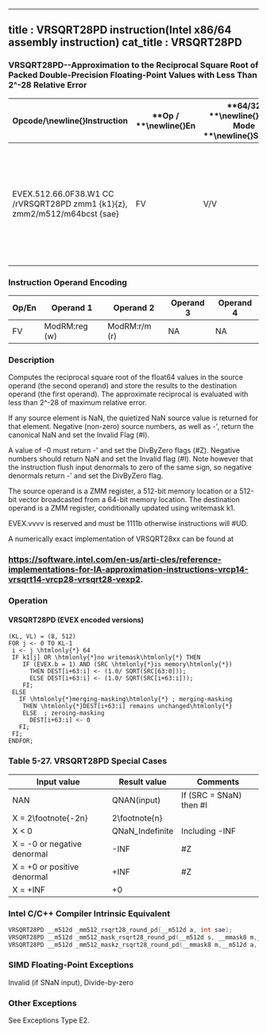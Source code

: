 ----------------------------
title : VRSQRT28PD instruction(Intel x86/64 assembly instruction)
cat_title : VRSQRT28PD
----------------------------
### VRSQRT28PD--Approximation to the Reciprocal Square Root of Packed Double-Precision Floating-Point Values with Less Than 2^-28 Relative Error


|**Opcode/**\newline{}**Instruction**|**Op / **\newline{}**En**|**64/32 **\newline{}**bit Mode **\newline{}**Support**|**CPUID **\newline{}**Feature **\newline{}**Flag**|**Description**|
|------------------------------------|-------------------------|------------------------------------------------------|--------------------------------------------------|---------------|
|EVEX.512.66.0F38.W1 CC /rVRSQRT28PD zmm1 {k1}{z}, zmm2/m512/m64bcst {sae}|FV|V/V|AVX512ER|Computes approximations to the Reciprocal square root (<2^-28 relative error) of the packed double-precision floating-point values from zmm2/m512/m64bcst and stores result in zmm1with writemask k1.|
### Instruction Operand Encoding


|Op/En|Operand 1|Operand 2|Operand 3|Operand 4|
|-----|---------|---------|---------|---------|
|FV|ModRM:reg (w)|ModRM:r/m (r)|NA|NA|
### Description


Computes the reciprocal square root of the float64 values in the source operand (the second operand) and store the results to the destination operand (the first operand). The approximate reciprocal is evaluated with less than 2^-28 of maximum relative error. 

If any source element is NaN, the quietized NaN source value is returned for that element. Negative (non-zero) source numbers, as well as - ', return the canonical NaN and set the Invalid Flag (#I).

A value of -0 must return -'  and set the DivByZero flags (#Z). Negative numbers should return NaN and set the Invalid flag (#I). Note however that the instruction flush input denormals to zero of the same sign, so negative denormals return -'  and set the DivByZero flag.

The source operand is a ZMM register, a 512-bit memory location or a 512-bit vector broadcasted from a 64-bit memory location. The destination operand is a ZMM register, conditionally updated using writemask k1. 

EVEX.vvvv is reserved and must be 1111b otherwise instructions will #UD.

A numerically exact implementation of VRSQRT28xx can be found at 

###                                https://software.intel.com/en-us/arti-cles/reference-implementations-for-IA-approximation-instructions-vrcp14-vrsqrt14-vrcp28-vrsqrt28-vexp2.

### Operation
#### VRSQRT28PD (EVEX encoded versions) 
```info-verb
(KL, VL) = (8, 512)
FOR j <-  0 TO KL-1
 i <-  j \htmlonly{*} 64
 IF k1[j] OR \htmlonly{*}no writemask\htmlonly{*} THEN
    IF (EVEX.b = 1) AND (SRC \htmlonly{*}is memory\htmlonly{*})
      THEN DEST[i+63:i]  <- (1.0/ SQRT(SRC[63:0]));
      ELSE DEST[i+63:i]  <- (1.0/ SQRT(SRC[i+63:i]));
    FI;
 ELSE 
   IF \htmlonly{*}merging-masking\htmlonly{*} ; merging-masking
    THEN \htmlonly{*}DEST[i+63:i] remains unchanged\htmlonly{*}
    ELSE  ; zeroing-masking
      DEST[i+63:i] <-  0
   FI;
 FI;
ENDFOR;
```
### Table 5-27. VRSQRT28PD Special Cases


|**Input value**|**Result value**|**Comments**|
|---------------|----------------|------------|
|NAN|QNAN(input)|If (SRC = SNaN) then #I|
|X = 2\footnote{-2n}|2\footnote{n}||
|X < 0|QNaN_Indefinite|Including -INF|
|X = -0 or negative denormal|-INF|#Z|
|X = +0 or positive denormal|+INF|#Z|
|X = +INF|+0||

### Intel C/C++ Compiler Intrinsic Equivalent

```cpp
VRSQRT28PD __m512d _mm512_rsqrt28_round_pd(__m512d a, int sae);
VRSQRT28PD __m512d _mm512_mask_rsqrt28_round_pd(__m512d s, __mmask8 m,__m512d a, int sae);
VRSQRT28PD __m512d _mm512_maskz_rsqrt28_round_pd(__mmask8 m,__m512d a, int sae);
```
### SIMD Floating-Point Exceptions


Invalid (if SNaN input), Divide-by-zero

### Other Exceptions


See Exceptions Type E2.

